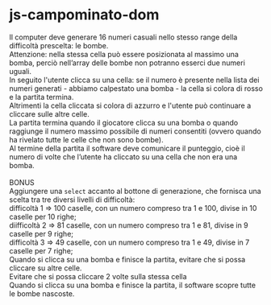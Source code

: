 # js-campominato-dom
Il computer deve generare 16 numeri casuali nello stesso range della difficoltà prescelta: le bombe. <br>
Attenzione: nella stessa cella può essere posizionata al massimo una bomba, perciò nell’array delle bombe non potranno esserci due numeri uguali. <br>
In seguito l'utente clicca su una cella: se il numero è presente nella lista dei numeri generati - abbiamo calpestato una bomba - la cella si colora di rosso e la partita termina.  <br>
Altrimenti la cella cliccata si colora di azzurro e l'utente può continuare a cliccare sulle altre celle. <br>
La partita termina quando il giocatore clicca su una bomba o quando raggiunge il numero massimo possibile di numeri consentiti (ovvero quando ha rivelato tutte le celle che non sono bombe). <br>
Al termine della partita il software deve comunicare il punteggio, cioè il numero di volte che l’utente ha cliccato su una cella che non era una bomba. <br>
 <br>
BONUS  <br>
Aggiungere una `select` accanto al bottone di generazione, che fornisca una scelta tra tre diversi livelli di difficoltà:  <br>
difficoltà 1 ⇒ 100 caselle, con un numero compreso tra 1 e 100, divise in 10 caselle per 10 righe;  <br>
diifficoltà 2 ⇒ 81 caselle, con un numero compreso tra 1 e 81, divise in 9 caselle per 9 righe; <br>
difficoltà 3 ⇒ 49 caselle, con un numero compreso tra 1 e 49, divise in 7 caselle per 7 righe; <br>
Quando si clicca su una bomba e finisce la partita, evitare che si possa cliccare su altre celle. <br> Evitare che si possa cliccare 2 volte sulla stessa cella <br>
Quando si clicca su una bomba e finisce la partita, il software scopre tutte le bombe nascoste.
